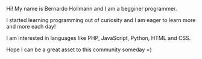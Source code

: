 Hi! My name is Bernardo Hollmann and I am a begginer programmer.

I started learning programming out of curiosity and I am eager to learn more and more each day!

I am interested in languages like PHP, JavaScript, Python, HTML and CSS.

Hope I can be a great asset to this community someday =)
